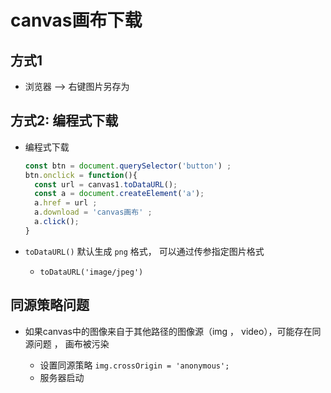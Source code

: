 # canvas画布下载

## 方式1

+ 浏览器 --> 右键图片另存为

## 方式2: 编程式下载

+ 编程式下载

  ```js
  const btn = document.querySelector('button') ;
  btn.onclick = function(){
    const url = canvas1.toDataURL();
    const a = document.createElement('a');
    a.href = url ;
    a.download = 'canvas画布' ;
    a.click();
  }
  ```

+ `toDataURL()` 默认生成 `png` 格式， 可以通过传参指定图片格式

  + `toDataURL('image/jpeg')`

## 同源策略问题

+ 如果canvas中的图像来自于其他路径的图像源（img ， video），可能存在同源问题 ， 画布被污染

  + 设置同源策略 `img.crossOrigin = 'anonymous';`
  + 服务器启动
